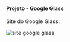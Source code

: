 #### Projeto - Google Glass 
Site do Google Glass.

![site google glass](https://github.com/lucasvicentini1/googleGlass/blob/main/20210430_123206.gif)
